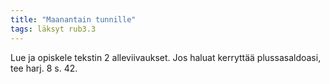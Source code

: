 ```yaml
---
title: "Maanantain tunnille"
tags: läksyt rub3.3
---
```


Lue ja opiskele tekstin 2 alleviivaukset. Jos haluat kerryttää plussasaldoasi, tee harj. 8 s. 42.